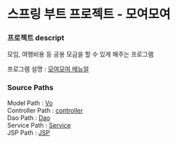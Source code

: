 # 스프링 부트 프로젝트 - 모여모여

### 프로젝트 descript
모임, 여행비용 등 공용 모금을 할 수 있게 해주는 프로그램

프로그램 설명 : [모여모여 메뉴얼](https://github.com/PARKNAMSU/moyeomoyeo/blob/main/%EB%AA%A8%EC%9E%84%ED%9A%8C%EB%B9%84%EB%82%A9%EB%B6%80%20%ED%94%84%EB%A1%9C%EA%B7%B8%EB%9E%A8_%EB%AA%A8%EC%97%AC%EB%AA%A8%EC%97%AC.pdf)

### Source Paths

Model Path : [Vo](https://github.com/PARKNAMSU/moyeomoyeo/tree/main/boot_web/src/main/java/com/spring/moyeo/vo)  
Controller Path : [controller](https://github.com/PARKNAMSU/moyeomoyeo/tree/main/boot_web/src/main/java/com/spring/moyeo/controller)  
Dao Path : [Dao](https://github.com/PARKNAMSU/moyeomoyeo/tree/main/boot_web/src/main/java/com/spring/moyeo/dao)  
Service Path : [Service](https://github.com/PARKNAMSU/moyeomoyeo/tree/main/boot_web/src/main/java/com/spring/moyeo/service)  
JSP Path : [JSP](https://github.com/PARKNAMSU/moyeomoyeo/tree/main/boot_web/src/main/webapp/WEB-INF)
